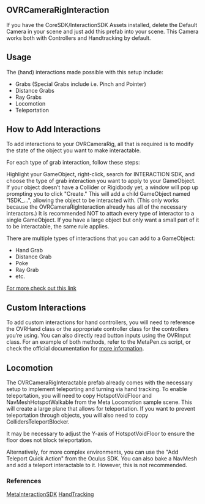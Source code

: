 ## OVRCameraRigInteraction

If you have the CoreSDK/InteractionSDK Assets installed, delete the Default Camera in your scene and just add this prefab into your scene. This Camera works both with Controllers and Handtracking by default.



## Usage
The (hand) interactions made possible with this setup include:

* Grabs (Special Grabs include i.e. Pinch and Pointer)
* Distance Grabs
* Ray Grabs
* Locomotion
* Teleportation

## How to Add Interactions
To add interactions to your OVRCameraRig, all that is required is to modify the state of the object you want to make interactable.

For each type of grab interaction, follow these steps:

Highlight your GameObject, right-click, search for INTERACTION SDK, and choose the type of grab interaction you want to apply to your GameObject.
If your object doesn’t have a Collider or Rigidbody yet, a window will pop up prompting you to click "Create." This will add a child GameObject named "ISDK_...", allowing the object to be interacted with. (This only works because the OVRCameraRigInteraction already has all of the necessary interactors.)
It is recommended NOT to attach every type of interactor to a single GameObject. If you have a large object but only want a small part of it to be interactable, the same rule applies.

There are multiple types of interactions that you can add to a GameObject:
* Hand Grab
* Distance Grab
* Poke
* Ray Grab
* etc.

[For more check out this link](https://developers.meta.com/horizon/documentation/unity/unity-isdk-interaction-sdk-overview/)

## Custom Interactions

To add custom interactions for hand controllers, you will need to reference the OVRHand class or the appropriate controller class for the controllers you’re using. You can also directly read button inputs using the OVRInput class. For an example of both methods, refer to the MetaPen.cs script, or check the official documentation for [more information](https://developers.meta.com/horizon/documentation/unity/unity-inputactions).

## Locomotion

The OVRCameraRigInteractable prefab already comes with the necessary setup to implement teleporting and turning via hand tracking.
To enable teleportation, you will need to copy HotspotVoidFloor and NavMeshHotspotWalkable from the Meta Locomotion sample scene. This will create a large plane that allows for teleportation. If you want to prevent teleportation through objects, you will also need to copy CollidersTeleportBlocker.

It may be necessary to adjust the Y-axis of HotspotVoidFloor to ensure the floor does not block teleportation.

Alternatively, for more complex environments, you can use the "Add Teleport Quick Action" from the Oculus SDK. You can also bake a NavMesh and add a teleport interactable to it. However, this is not recommended.



### References
[MetaInteractionSDK](https://developer.oculus.com/documentation/unity/unity-isdk-interaction-sdk-overview/)
[HandTracking](https://developer.oculus.com/documentation/unity/unity-handtracking-overview/)
